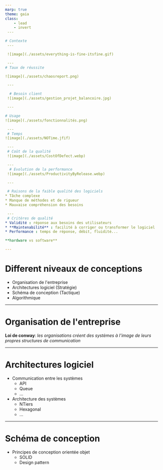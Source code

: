 ```yaml
---
marp: true
theme: gaia
class:
    - lead
    - invert
 ---

# Contexte
 ---

 ![image](./assets/everything-is-fine-itsfine.gif)

 ---
# Taux de réussite

![image](./assets/chaosreport.png)

 ---

  # Besoin client
 ![image](./assets/gestion_projet_balancoire.jpg)

 ---

# Usage
![image](./assets/fonctionnalités.png)

 ---
 # Temps
![image](./assets/NOTime.jfif)

 ---
 # Coût de la qualité
 ![image](./assets/CostOfDefect.webp)

 ---
  # Evolution de la performance
 ![image](./assets/ProductivityByRelease.webp)

 ---

 # Raisons de la faible qualité des logiciels
* Tâche complexe
* Manque de méthodes et de rigueur
* Mauvaise compréhension des besoins

 ---
 # Critères de qualité
* Validité : réponse aux besoins des utilisateurs
* **Maintenabilité** : facilité à corriger ou transformer le logiciel
* Performance : temps de réponse, débit, fluidité...

**hardware vs software**

---
```

# Different niveaux de conceptions

* Organisation de l'entreprise
* Architectures logiciel (Stratégie)
* Schéma de conception (Tactique)
* Algorithmique

 ---
 # Organisation de l'entreprise

**Loi de conway**:
 _les organisations créent des systèmes à l’image de leurs propres structures de communication_

 ---
 # Architectures logiciel

* Communication entre les systèmes
    * API
    * Queue
    * ...
* Architecture des systèmes
    * NTiers
    * Hexagonal
    * ...

---
# Schéma de conception

 * Principes de conception orientée objet
    * SOLID
    * Design pattern

